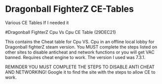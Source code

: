 # Dragonball FighterZ CE-Tables
Various CE Tables If I needed it

#Dragonball FighterZ Cpu Vs Cpu CE Table (29DEC21)

This contains the Cheat table for Cpu VS. Cpu in an offline local lobby for Dragonball fighterZ steam version. You MUST complete the steps listed on other sites to disable
anticheat and network functions or you will get VAC banned. Requires cheat engine to work. The version I used was 7.3.1.

REMINDER YOU MUST COMPLETE THE STEPS TO DISABLE ANTI CHEAT AND NETWORKING! Google it to find the site with the steps to allow CE to work.
